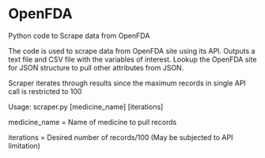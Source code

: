 # OpenFDA
Python code to Scrape data from OpenFDA

The code is used to scrape data from OpenFDA site using its API. Outputs a text file and CSV file with the variables of interest.
Lookup the OpenFDA site for JSON structure to pull other attributes from JSON.

Scraper iterates through results since the maximum records in single API call is restricted to 100

Usage: scraper.py [medicine_name] [iterations]

medicine_name = Name of medicine to pull records

iterations = Desired number of records/100 (May be subjected to API limitation)


